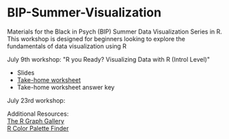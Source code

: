# BIP-Summer-Visualization
Materials for the Black in Psych (BIP) Summer Data Visualization Series in R.  This workshop is designed for beginners looking to explore the fundamentals of data visualization using R

July 9th workshop: "R you Ready? Visualizing Data with R (Introl Level)"
- Slides
- [Take-home worksheet](https://github.com/sadtangerine/BIP-Summer-Visualization/blob/main/Workshop%20TakeHome.Rmd)
- Take-home worksheet answer key

July 23rd workshop:

Additional Resources:  
[The R Graph Gallery](https://r-graph-gallery.com/)  
[R Color Palette Finder](https://r-graph-gallery.com/color-palette-finder)
